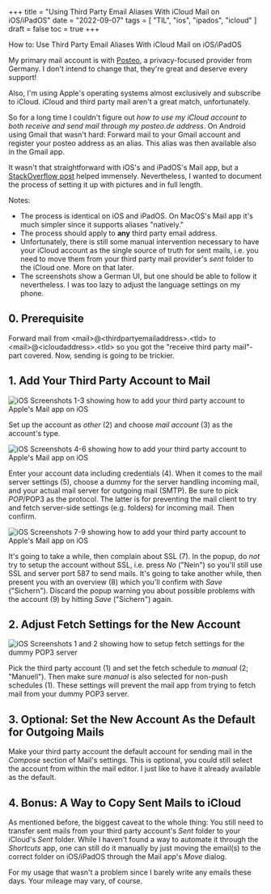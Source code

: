 +++
title = "Using Third Party Email Aliases With iCloud Mail on iOS/iPadOS"
date = "2022-09-07"
tags = [
    "TIL",
    "ios",
    "ipados",
    "icloud"
]
draft = false
toc = true
+++

How to: Use Third Party Email Aliases With iCloud Mail on iOS/iPadOS

My primary mail account is with [Posteo](https://www.posteo.de), a privacy-focused provider from Germany. I don't intend to change that, they're great and deserve every support!

Also, I'm using Apple's operating systems almost exclusively and subscribe to iCloud. iCloud and third party mail aren't a great match, unfortunately.

So for a long time I couldn't figure out _how to use my iCloud account to both receive and send mail through my posteo.de address_. On Android using Gmail that wasn't hard: Forward mail to your Gmail account and register your posteo address as an alias. This alias was then available also in the Gmail app.

It wasn't that straightforward with iOS's and iPadOS's Mail app, but a [StackOverflow post](https://apple.stackexchange.com/questions/145565/how-to-set-the-iphone-mail-app-to-send-email-only) helped immensely. Nevertheless, I wanted to document the process of setting it up with pictures and in full length.

Notes:
* The process is identical on iOS and iPadOS. On MacOS's Mail app it's much simpler since it supports aliases "natively."
* The process should apply to **any** third party email address.
* Unfortunately, there is still some manual intervention necessary to have your iCloud account as the single source of truth for sent mails, i.e. you need to move them from your third party mail provider's _sent_ folder to the iCloud one. More on that later.
* The screenshots show a German UI, but one should be able to follow it nevertheless. I was too lazy to adjust the language settings on my phone.

## 0. Prerequisite

Forward mail from \<mail\>@\<thirdpartyemailaddress\>.\<tld\> to \<mail\>@\<icloudaddress>.\<tld\> so you got the "receive third party mail"-part covered. Now, sending is going to be trickier.

## 1. Add Your Third Party Account to Mail

![iOS Screenshots 1-3 showing how to add your third party account to Apple's Mail app on iOS](/images/til-mail-alias-ios-ipados/setup-01.png)

Set up the account as _other_ (2) and choose _mail account_ (3) as the account's type.

![iOS Screenshots 4-6 showing how to add your third party account to Apple's Mail app on iOS](/images/til-mail-alias-ios-ipados/setup-02.png)

Enter your account data including credentials (4). When it comes to the mail server settings (5), choose a dummy for the server handling incoming mail, and your actual mail server for outgoing mail (SMTP). Be sure to pick _POP_/POP3 as the protocol. The latter is for preventing the mail client to try and fetch server-side settings (e.g. folders) for incoming mail. Then confirm.

![iOS Screenshots 7-9 showing how to add your third party account to Apple's Mail app on iOS](/images/til-mail-alias-ios-ipados/setup-03.png)

It's going to take a while, then complain about SSL (7). In the popup, do _not_ try to setup the account without SSL, i.e. press _No_ ("Nein") so you'll still use SSL and server port 587 to send mails. It's going to take another while, then present you with an overview (8) which you'll confirm with _Save_ ("Sichern"). Discard the popup warning you about possible problems with the account (9) by hitting _Save_ ("Sichern") again.

## 2. Adjust Fetch Settings for the New Account

![iOS Screenshots 1 and 2 showing how to setup fetch settings for the dummy POP3 server](/images/til-mail-alias-ios-ipados/fetch.png)

Pick the third party account (1) and set the fetch schedule to _manual_ (2; "Manuell"). Then make sure _manual_ is also selected for non-push schedules (1). These settings will prevent the mail app from trying to fetch mail from your dummy POP3 server.

## 3. Optional: Set the New Account As the Default for Outgoing Mails

Make your third party account the default account for sending mail in the _Compose_ section of Mail's settings. This is optional, you could still select the account from within the mail editor. I just like to have it already available as the default.

## 4. Bonus: A Way to Copy Sent Mails to iCloud

As mentioned before, the biggest caveat to the whole thing: You still need to transfer sent mails from your third party account's _Sent_ folder to your iCloud's _Sent_ folder. While I haven't found a way to automate it through the _Shortcuts_ app, one can still do it manually by just moving the email(s) to the correct folder on iOS/iPadOS through the Mail app's _Move_ dialog.

For my usage that wasn't a problem since I barely write any emails these days. Your mileage may vary, of course.